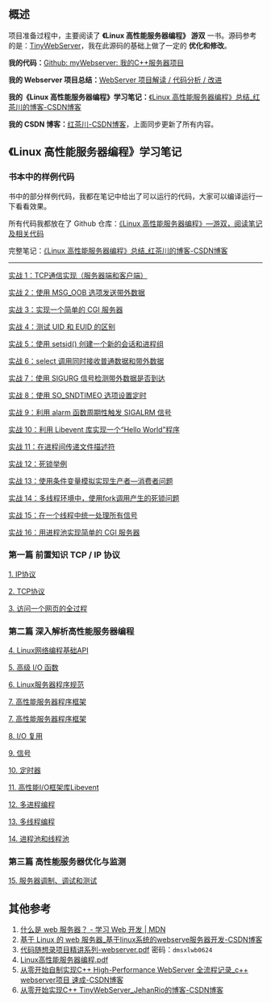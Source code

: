 ## 概述
项目准备过程中，主要阅读了 **《Linux 高性能服务器编程》 游双** 一书。源码参考的是：[TinyWebServer](https://github.com/qinguoyi/TinyWebServer)，我在此源码的基础上做了一定的 **优化和修改**。

**我的代码：**[Github: myWebserver: 我的C++服务器项目](https://github.com/bhu619/myWebserver)

**我的 Webserver 项目总结：**[WebServer 项目解读 / 代码分析 / 改进](https://www.yuque.com/u39624144/zvaea9/aqktb26g923rsiv5)

**我的《Linux 高性能服务器编程》学习笔记：**[《Linux 高性能服务器编程》总结_红茶川的博客-CSDN博客](https://blog.csdn.net/teriri_/category_12760091.html?spm=1001.2014.3001.5482)

**我的 CSDN 博客：**[红茶川-CSDN博客](https://blog.csdn.net/Teriri_?spm=1000.2115.3001.5343)，上面同步更新了所有内容。

## 《Linux 高性能服务器编程》学习笔记
### 书本中的样例代码
书中的部分样例代码，我都在笔记中给出了可以运行的代码，大家可以编译运行一下看看效果。

所有代码我都放在了 Github 仓库：[《Linux 高性能服务器编程》—游双，阅读笔记及相关代码](https://github.com/bhu619/Linux-high-performance-server-programming-Notebook)

完整笔记：[《Linux 高性能服务器编程》总结_红茶川的博客-CSDN博客](https://blog.csdn.net/teriri_/category_12760091.html?spm=1001.2014.3001.5482)

---

[实战 1：TCP通信实现（服务器端和客户端）](https://www.yuque.com/u39624144/zvaea9/xsil4chqwb5qqc0h#p2OYs)

[实战 2：使用 MSG_OOB 选项发送带外数据](https://www.yuque.com/u39624144/zvaea9/xsil4chqwb5qqc0h#rvyoz)

[实战 3：实现一个简单的 CGI 服务器](https://www.yuque.com/u39624144/zvaea9/coklc3naf35zmiqs#uhNNJ)

[实战 4：测试 UID 和 EUID 的区别](https://www.yuque.com/u39624144/zvaea9/uykylirmss5wl757#euBnM)

[实战 5：使用 setsid() 创建一个新的会话和进程组](https://www.yuque.com/u39624144/zvaea9/uykylirmss5wl757#a1Hsx)

[实战 6：select 调用同时接收普通数据和带外数据](https://www.yuque.com/u39624144/zvaea9/ypvqw1ip7m8g06iw#Higr8)

[实战 7：使用 SIGURG 信号检测带外数据是否到达](https://www.yuque.com/u39624144/zvaea9/lmeph1l89eka5260#iDHr9)

[实战 8：使用 SO_SNDTIMEO 选项设置定时](https://www.yuque.com/u39624144/zvaea9/yp17h7vn7pyqeg8u#yGpN7)

[实战 9：利用 alarm 函数周期性触发 SIGALRM 信号](https://www.yuque.com/u39624144/zvaea9/yp17h7vn7pyqeg8u#mQQlT)

[实战 10：利用 Libevent 库实现一个“Hello World”程序](https://www.yuque.com/u39624144/zvaea9/bn1zz8726fc80b0g#mo5Ik)

[实战 11：在进程间传递文件描述符](https://www.yuque.com/u39624144/zvaea9/uqu0tqep71gn5x5n#t0560)

[实战 12：死锁举例](https://www.yuque.com/u39624144/zvaea9/gc463q2ptu28gzpc#zI94q)

[实战 13：使用条件变量模拟实现生产者—消费者问题](https://www.yuque.com/u39624144/zvaea9/gc463q2ptu28gzpc#h3K6i)

[实战 14：多线程环境中，使用fork调用产生的死锁问题](https://www.yuque.com/u39624144/zvaea9/gc463q2ptu28gzpc#AR15e)

[实战 15：在一个线程中统一处理所有信号](https://www.yuque.com/u39624144/zvaea9/gc463q2ptu28gzpc#HA174)

[实战 16：用进程池实现简单的 CGI 服务器](https://www.yuque.com/u39624144/zvaea9/qulr4t6shwwh9kmo#eKrIS)

### 第一篇 前置知识 TCP / IP 协议
[1. IP协议](https://www.yuque.com/u39624144/zvaea9/ufa1lv48std8gahd)

[2. TCP协议](https://www.yuque.com/u39624144/zvaea9/xbfffzg2tl63cqda)

[3. 访问一个网页的全过程](https://www.yuque.com/u39624144/zvaea9/kk0kn0i6bcd2iqq0)

### 第二篇 深入解析高性能服务器编程
[4. Linux网络编程基础API](https://www.yuque.com/u39624144/zvaea9/xsil4chqwb5qqc0h)

[5. 高级 I/O 函数](https://www.yuque.com/u39624144/zvaea9/coklc3naf35zmiqs)

[6. Linux服务器程序规范](https://www.yuque.com/u39624144/zvaea9/uykylirmss5wl757)

[7. 高性能服务器程序框架](https://www.yuque.com/u39624144/zvaea9/ocl1e8vzzdes4zgn)

[7. 高性能服务器程序框架](https://www.yuque.com/u39624144/zvaea9/ocl1e8vzzdes4zgn)

[8. I/O 复用](https://www.yuque.com/u39624144/zvaea9/ypvqw1ip7m8g06iw)

[9. 信号](https://www.yuque.com/u39624144/zvaea9/lmeph1l89eka5260)

[10. 定时器](https://www.yuque.com/u39624144/zvaea9/yp17h7vn7pyqeg8u)

[11. 高性能I/O框架库Libevent](https://www.yuque.com/u39624144/zvaea9/bn1zz8726fc80b0g)

[12. 多进程编程](https://www.yuque.com/u39624144/zvaea9/uqu0tqep71gn5x5n)

[13. 多线程编程](https://www.yuque.com/u39624144/zvaea9/gc463q2ptu28gzpc)

[14. 进程池和线程池](https://www.yuque.com/u39624144/zvaea9/qulr4t6shwwh9kmo)

### 第三篇 高性能服务器优化与监测
[15. 服务器调制、调试和测试](https://www.yuque.com/u39624144/zvaea9/xozozt5a6b668adg)

## 其他参考
1. [什么是 web 服务器？ - 学习 Web 开发 | MDN](https://developer.mozilla.org/zh-CN/docs/Learn/Common_questions/Web_mechanics/What_is_a_web_server)
2. [基于 Linux 的 web 服务器_基于linux系统的webserve服务器开发-CSDN博客](https://blog.csdn.net/qq_42370809/article/details/126753879)
3. [代码随想录项目精讲系列-webserver.pdf](https://www.yuque.com/attachments/yuque/0/2024/pdf/40997209/1720596301277-75d1fb45-ecdf-4998-8c0c-e113aa6fba40.pdf)  密码：`dmsxlwb0624`
4. [Linux高性能服务器编程.pdf](https://www.yuque.com/attachments/yuque/0/2024/pdf/40997209/1724151873130-23d63211-4809-40ed-abb9-03a6b8441507.pdf)
5. [从零开始自制实现C++ High-Performance WebServer 全流程记录_c++ webserver项目 速成-CSDN博客](https://love6.blog.csdn.net/article/details/123754194)
6. [从零开始实现C++ TinyWebServer_JehanRio的博客-CSDN博客](https://blog.csdn.net/weixin_51322383/category_12307428.html)

